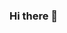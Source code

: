 ### Hi there 👋

<!--
**Mahdicodes/Mahdicodes** is a ✨ _special_ ✨ repository because its `README.md` (this file) appears on your GitHub profile.

Here are some ideas to get you started:

- 🔭 I’m currently working on web Development
- 🌱 I’m currently learning php
- 💬 Ask me about python,djnago,html and css
- 📫 How to reach me: 
Mahdikhan.mar@gmail.com
Discord : Makhdi#4684
Telegram : @Mahdicodes
-->
